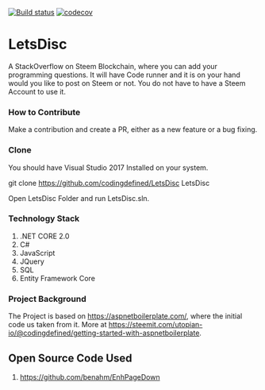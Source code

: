 [![Build status](https://ci.appveyor.com/api/projects/status/hgyfsn195bhae5ch/branch/master?svg=true)](https://ci.appveyor.com/project/codingdefined/letsdisc/branch/master)
[![codecov](https://codecov.io/gh/codingdefined/LetsDisc/branch/master/graph/badge.svg)](https://codecov.io/gh/codingdefined/LetsDisc)

# LetsDisc

A StackOverflow on Steem Blockchain, where you can add your programming questions. It will have Code runner and it is on your hand would you like to post on Steem or not. You do not have to have a Steem Account to use it.

### How to Contribute

Make a contribution and create a PR, either as a new feature or a bug fixing.

### Clone

You should have Visual Studio 2017 Installed on your system.

git clone https://github.com/codingdefined/LetsDisc LetsDisc

Open LetsDisc Folder and run LetsDisc.sln. 

### Technology Stack

1. .NET CORE 2.0
2. C#
3. JavaScript
4. JQuery
5. SQL
6. Entity Framework Core

### Project Background

The Project is based on https://aspnetboilerplate.com/, where the initial code us taken from it. 
More at https://steemit.com/utopian-io/@codingdefined/getting-started-with-aspnetboilerplate.

## Open Source Code Used

1. https://github.com/benahm/EnhPageDown
